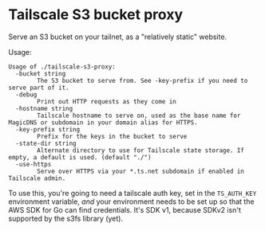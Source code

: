 # Tailscale S3 bucket proxy 

Serve an S3 bucket on your tailnet, as a "relatively static" website.

Usage: 

``` shellsession
Usage of ./tailscale-s3-proxy:
  -bucket string
    	The S3 bucket to serve from. See -key-prefix if you need to serve part of it.
  -debug
    	Print out HTTP requests as they come in
  -hostname string
    	Tailscale hostname to serve on, used as the base name for MagicDNS or subdomain in your domain alias for HTTPS.
  -key-prefix string
    	Prefix for the keys in the bucket to serve
  -state-dir string
    	Alternate directory to use for Tailscale state storage. If empty, a default is used. (default "./")
  -use-https
    	Serve over HTTPS via your *.ts.net subdomain if enabled in Tailscale admin.
```

To use this, you're going to need a tailscale auth key, set in the `TS_AUTH_KEY` environment variable, _and_ your environment needs to be set up so that the AWS SDK for Go can find credentials. It's SDK v1, because SDKv2 isn't supported by the s3fs library (yet).
